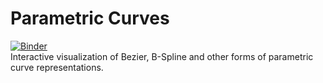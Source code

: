 # Parametric Curves
[![Binder](http://mybinder.org/badge.svg)](http://mybinder.org:/repo/hnagib/parametric-curves) 
<br />Interactive visualization of Bezier, B-Spline and other forms of parametric curve representations.
